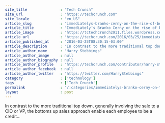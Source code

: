 ```yaml
---
site_title               : "Tech Crunch"
site_url                 : "https://techcrunch.com"
site_locale              : "en_US"
article_slug             : "immediatelys-branko-cerny-on-the-rise-of-bottom-up-sales-and-the-importance-of-branding"
article_title            : "Immediately’s Branko Cerny on the rise of bottom up sales and the importance of branding"
article_image            : "https://tctechcrunch2011.files.wordpress.com/2016/03/screen-shot-2016-03-25-at-10-58-44-am.png?w=764&h=400&crop=1"
article_url              : "https://techcrunch.com/2016/03/25/immediatelys-branko-cerny-on-the-rise-of-bottom-up-sales-and-the-importance-of-branding/"
article_published_at     : "2016-03-25T08:30:15-03:00"
article_description      : "In contrast to the more traditional top down, generally involving the sale to a CIO or VP, the bottoms up sales approach enable each employee to be a credit..."
article_author_name      : "Harry Stebbings"
article_author_image     : null
article_author_biography : null
article_author_profile   : "https://techcrunch.com/contributor/harry-stebbings/"
article_author_facebook  : null
article_author_twitter   : "https://twitter.com/HarryStebbings"
category                 : ['technology']
tags                     : ['Tech Crunch']
permalink                : "/:categories/immediatelys-branko-cerny-on-the-rise-of-bottom-up-sales-and-the-importance-of-branding/"
layout                   : post
---
```


In contrast to the more traditional top down, generally involving the sale to a CIO or VP, the bottoms up sales approach enable each employee to be a credit...
